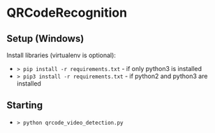 # QRCodeRecognition

## Setup (Windows) 

Install libraries (virtualenv is optional): 
  - `> pip install -r requirements.txt` - if only python3 is installed  
  - `> pip3 install -r requirements.txt` - if python2 and python3 are installed

## Starting
  - `> python qrcode_video_detection.py`
